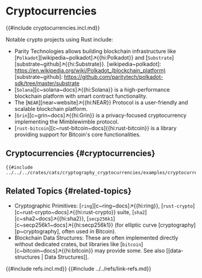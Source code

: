 # Cryptocurrencies

{{#include cryptocurrencies.incl.md}}

Notable crypto projects using Rust include:

- Parity Technologies allows building blockchain infrastructure like [`Polkadot`][wikipedia~polkadot]↗{{hi:Polkadot}} and [`Substrate`][substrate~github]↗{{hi:Substrate}}.
[wikipedia~polkadot]: https://en.wikipedia.org/wiki/Polkadot_(blockchain_platform)
[substrate~github]: https://github.com/paritytech/polkadot-sdk/tree/master/substrate
- [`Solana`][c~solana~docs]↗{{hi:Solana}} is a high-performance blockchain platform with smart contract functionality.
- The [`NEAR`][near~website]↗{{hi:NEAR}} Protocol is a user-friendly and scalable blockchain platform.
- [`Grin`][c~grin~docs]↗{{hi:Grin}} is a privacy-focused cryptocurrency implementing the Mimblewimble protocol.
- [`rust-bitcoin`][c~rust-bitcoin~docs]{{hi:rust-bitcoin}} is a library providing support for Bitcoin's core functionalities.

## Cryptocurrencies {#cryptocurrencies}

```rust,editable
{{#include ../../../crates/cats/cryptography_cryptocurrencies/examples/cryptocurrencies/cryptocurrencies.rs:example}}
```

## Related Topics {#related-topics}

- Cryptographic Primitives: [`ring`][c~ring~docs]↗{{hi:ring}}, [`rust-crypto`][c~rust-crypto~docs]↗{{hi:rust-crypto}} suite, [`sha2`][c~sha2~docs]↗{{hi:sha2}}, [`secp256k1`][c~secp256k1~docs]↗{{hi:secp256k1}} (for elliptic curve [cryptography][p~cryptography], often used in Bitcoin).
- Blockchain Data Structures: These are often implemented directly without dedicated crates, but libraries like [`bitcoin`][c~bitcoin~docs]↗{{hi:bitcoin}} may provide some. See also [[data-structures | Data Structures]].

{{#include refs.incl.md}}
{{#include ../../refs/link-refs.md}}
